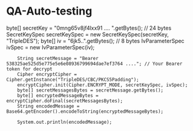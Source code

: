 # QA-Auto-testing

byte[] secretKey = "0mng65v8jf4lxx91 .... ".getBytes(); // 24 bytes
		SecretKeySpec secretKeySpec = new SecretKeySpec(secretKey, "TripleDES");
		byte[] iv = "6jk5..".getBytes(); // 8 bytes
		IvParameterSpec ivSpec = new IvParameterSpec(iv);

		String secretMessage = "Bearer 538325ae525d5e775e5e6e08936799694dae7ef3764 ...."; // Your Bearer token for decrypt 
		Cipher encryptCipher = Cipher.getInstance("TripleDES/CBC/PKCS5Padding");
		encryptCipher.init(Cipher.ENCRYPT_MODE, secretKeySpec, ivSpec);
		byte[] secretMessagesBytes = secretMessage.getBytes();
		byte[] encryptedMessageBytes = encryptCipher.doFinal(secretMessagesBytes);
		String encodedMessage = Base64.getEncoder().encodeToString(encryptedMessageBytes);

		System.out.println(encodedMessage);
